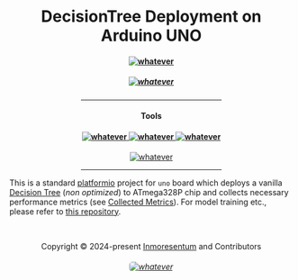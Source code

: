 <h1 align="center">
    DecisionTree Deployment on Arduino UNO
</h1>

<h4 align="center">
    <a href="https://scikit-learn.org/stable/">
        <img src="https://img.shields.io/badge/scikit--learn 1.5.1-%23F7931E.svg?style=for-the-badge&logo=scikit-learn&logoColor=white"  alt="whatever"/>
    </a>
    <h5 align="center">
            <a href="https://en.cppreference.com/w/cpp/17">
                <img src="https://img.shields.io/badge/c++ 17-%2300599C.svg?style=for-the-badge&logo=c%2B%2B&logoColor=white"  alt="whatever">
            </a>
    </h5>
</h4>

<h4 align="center">
    <div align="center">
        <hr width="250px"/>
    </div>
        <h4 align="center">Tools</h4>
        <h4 align="center">
            <a href="https://www.jetbrains.com/clion/">
                <img src="https://img.shields.io/badge/CLion 2024-000000?style=for-the-badge&logo=clion&logoColor=white"  alt="whatever">
            </a>
            <a href="https://docs.arduino.cc/programming/">
                <img src="https://img.shields.io/badge/Arduino Framework-00979D?style=for-the-badge&logo=Arduino&logoColor=white"  alt="whatever">
            </a>
            <a href="https://docs.arduino.cc/hardware/uno-rev3/">
                <img src="https://img.shields.io/badge/Arduino UNO-00979D?style=for-the-badge&logo=Arduino&logoColor=white"  alt="whatever">
            </a>
        </h4>
        <div align="center">
            <a href="https://platformio.org/">
                 <img src="https://img.shields.io/badge/PlatformIO-6.1.16-orange.svg"  alt="whatever">
            </a>
            <hr width="250px"/>   
        </div>
</h4>

This is a standard [platformio](https://platformio.org/) project for `uno`
board which deploys a vanilla [Decision Tree](include/author_provided_feat_dt_v1.h) (*non optimized*) to ATmega328P chip
and collects necessary performance metrics (see [Collected Metrics](CollectedMetrics.md)).
For model training etc., please refer to
[this repository](https://github.com/arrhythmia-detection/ArrhythmiaDetectionModels).

&#160;

<div align="center">Copyright &copy; 2024-present 
     <a href="https://github.com/Inmoresentum" target="_blank">Inmoresentum</a> and Contributors
</div>

<h6 align="center">
   <a href="https://creativecommons.org/licenses/by-nc-nd/4.0/deed.en">
      <img src="https://img.shields.io/static/v1.svg?style=for-the-badge&label=License&message=CC-BY-NC-ND-4.0&colorA=FFA500&colorB=FF69B4"
         alt="whatever" style="border-radius: 5px"/>
   </a>
</h6>
